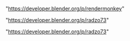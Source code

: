 "https://developer.blender.org/p/rendermonkey"

"https://developer.blender.org/p/radzo73"

 
"https://developer.blender.org/p/radzo73"


 
